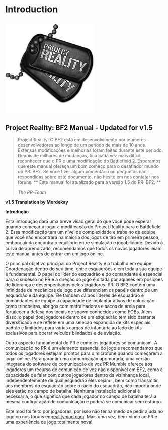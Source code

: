# Introduction

## ![](../assets/PR_v1_Logo.png)

## **Project Reality: BF2 Manual - Updated for v1.5**

> Project Reality: O BF2 está em desenvolvimento por inúmeros desenvolvedores ao longo de um período de mais de 10 anos. Extensas modificações e melhorias foram feitas durante este período. Depois de milhares de mudanças, fica cada vez mais difícil reconhecer que o PR é uma modificação do Battlefield 2. Esperamos que este manual ofereça um bom começo para o desafiador mundo do PR: BF2. Se você tiver algum comentário ou perguntas não respondidas sobre este documento, não hesite em nos contatar nos fóruns. ** Este manual foi atualizado para a versão 1.5 do PR: BF2. **
>
> _The PR-Team_

**v1.5 Translation by Mordekay**

**Introdução**

Esta introdução dará uma breve visão geral do que você pode esperar quando começar a jogar a modificação do Project Reality para o Battlefield 2. Essa modificação tem um nível de complexidade e trabalho de equipe que você não encontrará na maioria dos jogos de tiro em primeira pessoa, embora ainda encontra o equilíbrio entre simulação e jogabilidade. Devido à curva de aprendizado, recomendamos que todos os novos jogadores leiam este manual antes de entrar em um jogo online.

O principal objetivo principal do Project Reality é o trabalho em equipe. Coordenação dentro do seu time, entre esquadrões e em toda a sua equipe é fundamental. O papel do líder do esquadrão e do comandante é essencial para o sucesso no PR e a direção do jogo é ditada por aqueles em posições de liderança e desempenhados pelos jogadores. PR: O BF2 contém uma infinidade de mecânicas de jogo que diferenciam os papéis dentro de um esquadrão e da equipe. Ele também dá aos líderes de esquadrão e comandantes de equipe a capacidade de implantar ativos de colocação como trincheiras, abrigos com metralhadoras e sacos de areia para fortalecer a defesa dos locais de spawn conhecidos como FOBs. Além disso, o papel dos jogadores dentro de um esquadrão tem sido bastante diversificado e se reflete em uma seleção expandida de kits especiais padrão e limitados para várias cargas de infantaria ao lado de kits exclusivos para operar veículos blindados e de aviação.

Outro aspecto fundamental do PR é como os jogadores se comunicam. A comunicação no PR é um elemento essencial do jogo e recomendamos que todos os jogadores estejam prontos para o microfone quando começarem a jogar online. Para garantir uma comunicação aprimorada, uma versão integrada do software de comunicação de voz PR Mumble oferece aos jogadores um recurso de comunição de voz não disponível em BF2, como a capacidade de falar com outros jogadores dentro da vizinhança local, independentemente de qual esquadrão eles sejam. , bem como transmitir aos membros do esquadrão sobre o rádio do esquadrão, não importa onde eles estão no campo de batalha. Nenhuma instalação adicional é necessária, o que significa que cada jogador no campo de batalha terá a mesma configuração de comunicação e poderá se comunicar sem esforço.

Este mod foi feito por jogadores, por isso não tenha medo de pedir ajuda no jogo ou nos fóruns em[realitymod.com](http://www.realitymod.com/forum/f360-general-technical-support). Mais uma vez, bem-vindo ao PR e uma experiência de jogo totalmente nova!

